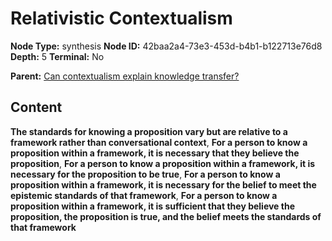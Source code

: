# Relativistic Contextualism

**Node Type:** synthesis
**Node ID:** 42baa2a4-73e3-453d-b4b1-b122713e76d8
**Depth:** 5
**Terminal:** No

**Parent:** [Can contextualism explain knowledge transfer?](can-contextualism-explain-knowledge-transfer-antithesis-1b0cc249-6aa1-4cf1-b805-1e9c037f2670.md)

## Content

**The standards for knowing a proposition vary but are relative to a framework rather than conversational context**, **For a person to know a proposition within a framework, it is necessary that they believe the proposition**, **For a person to know a proposition within a framework, it is necessary for the proposition to be true**, **For a person to know a proposition within a framework, it is necessary for the belief to meet the epistemic standards of that framework**, **For a person to know a proposition within a framework, it is sufficient that they believe the proposition, the proposition is true, and the belief meets the standards of that framework**
